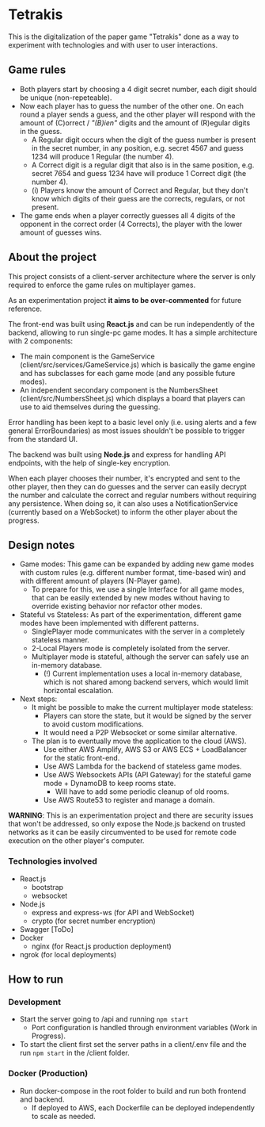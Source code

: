 # Tetrakis

This is the digitalization of the paper game "Tetrakis" done as a way to experiment with technologies and with user to 
user interactions.

## Game rules
* Both players start by choosing a 4 digit secret number, each digit should be unique (non-repeteable).
* Now each player has to guess the number of the other one. On each round a player sends a guess, 
and the other player will respond with the amount of (C)orrect / *"(B)ien"* digits and 
the amount of (R)egular digits in the guess.
  * A Regular digit occurs when the digit of the guess number is present in the secret number, in any position, e.g. 
  secret 4567 and guess 1234 will produce 1 Regular (the number 4).   
  * A Correct digit is a regular digit that also is in the same position, e.g. secret 7654 and guess 1234 have 
  will produce 1 Correct digit (the number 4).
  * (i) Players know the amount of Correct and Regular, but they don't know which digits of their guess are the corrects, regulars, or not present.
* The game ends when a player correctly guesses all 4 digits of the opponent in the correct order (4 Corrects), the player
with the lower amount of guesses wins.

## About the project

This project consists of a client-server architecture where the server is only required to enforce the game rules on 
multiplayer games.

As an experimentation project **it aims to be over-commented** for future reference.

The front-end was built using **React.js** and can be run independently of the backend, allowing to run single-pc game modes.
It has a simple architecture with 2 components:
* The main component is the GameService (client/src/services/GameService.js) which is basically the game engine and has 
subclasses for each game mode (and any possible future modes).
* An independent secondary component is the NumbersSheet (client/src/NumbersSheet.js) which displays a board that players
can use to aid themselves during the guessing.

Error handling has been kept to a basic level only (i.e. using alerts and a few general ErrorBoundaries) as most issues 
shouldn't be possible to trigger from the standard UI.

The backend was built using **Node.js** and express for handling API endpoints, with the help of single-key encryption.

When each player chooses their number, it's encrypted and sent to the other player, then they can do guesses and the server 
can easily decrypt the number and calculate the correct and regular numbers without requiring any persistence. When doing so,
it can also uses a NotificationService (currently based on a WebSocket) to inform the other player about the progress.

## Design notes
* Game modes: This game can be expanded by adding new game modes with custom rules (e.g. different number format, time-based win)
and with different amount of players (N-Player game).
  * To prepare for this, we use a single Interface for all game modes, that can be easily extended by new modes without 
  having to override existing behavior nor refactor other modes.
* Stateful vs Stateless: As part of the experimentation, different game modes have been implemented with different patterns.
  * SinglePlayer mode communicates with the server in a completely stateless manner.
  * 2-Local Players mode is completely isolated from the server.
  * Multiplayer mode is stateful, although the server can safely use an in-memory database.
    * (!) Current implementation uses a local in-memory database, which is not shared among backend servers, which would limit horizontal escalation.
* Next steps:
  * It might be possible to make the current multiplayer mode stateless:
    * Players can store the state, but it would be signed by the server to avoid custom modifications.
    * It would need a P2P Websocket or some similar alternative.
  * The plan is to eventually move the application to the cloud (AWS).
    * Use either AWS Amplify, AWS S3 or AWS ECS + LoadBalancer for the static front-end. 
    * Use AWS Lambda for the backend of stateless game modes.
    * Use AWS Websockets APIs (API Gateway) for the stateful game mode + DynamoDB to keep rooms state.
      * Will have to add some periodic cleanup of old rooms.
    * Use AWS Route53 to register and manage a domain. 

**WARNING**: This is an experimentation project and there are security issues that won't be addressed, so only expose the Node.js 
backend on trusted networks as it can be easily circumvented to be used for remote code execution on the other player's computer.

### Technologies involved
* React.js
  * bootstrap
  * websocket
* Node.js
  * express and express-ws (for API and WebSocket)
  * crypto (for secret number encryption)
* Swagger [ToDo]
* Docker
  * nginx (for React.js production deployment) 
* ngrok (for local deployments)

## How to run

### Development
* Start the server going to /api and running `npm start` 
  * Port configuration is handled through environment variables (Work in Progress).
* To start the client first set the server paths in a client/.env file and the run `npm start` in the /client folder.

### Docker (Production)
* Run docker-compose in the root folder to build and run both frontend and backend.
  * If deployed to AWS, each Dockerfile can be deployed independently to scale as needed.
